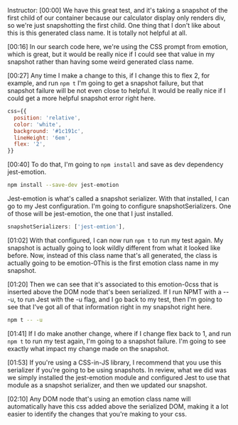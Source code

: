 Instructor: [00:00] We have this great test, and it's taking a snapshot of the first child of our container because our calculator display only renders div, so we're just snapshotting the first child. One thing that I don't like about this is this generated class name. It is totally not helpful at all.

[00:16] In our search code here, we're using the CSS prompt from emotion, which is great, but it would be really nice if I could see that value in my snapshot rather than having some weird generated class name.

[00:27] Any time I make a change to this, if I change this to flex 2, for example, and run `npm t` I'm going to get a snapshot failure, but that snapshot failure will be not even close to helpful. It would be really nice if I could get a more helpful snapshot error right here.
```js
css={{
  position: 'relative',
  color: 'white',
  background: '#1c191c',
  lineHeight: '6em',
  flex: '2',
}}
```

[00:40] To do that, I'm going to `npm install` and save as dev dependency jest-emotion. 

```bash
npm install --save-dev jest-emotion
```

Jest-emotion is what's called a snapshot serializer. With that installed, I can go to my Jest configuration. I'm going to configure snapshotSerializers. One of those will be jest-emotion, the one that I just installed.

```js
snapshotSerializers: ['jest-emtion'],
```

[01:02] With that configured, I can now run `npm t` to run my test again. My snapshot is actually going to look wildly different from what it looked like before. Now, instead of this class name that's all generated, the class is actually going to be emotion-0This is the first emotion class name in my snapshot.

[01:20] Then we can see that it's associated to this emotion-0css that is inserted above the DOM node that's been serialized. If I run NPMT with a -- -u, to run Jest with the -u flag, and I go back to my test, then I'm going to see that I've got all of that information right in my snapshot right here.

```bash
npm t -- -u
```

[01:41] If I do make another change, where if I change flex back to 1, and run `npm t` to run my test again, I'm going to a snapshot failure. I'm going to see exactly what impact my change made on the snapshot.

[01:53] If you're using a CSS-in-JS library, I recommend that you use this serializer if you're going to be using snapshots. In review, what we did was we simply installed the jest-emotion module and configured Jest to use that module as a snapshot serializer, and then we updated our snapshot.

[02:10] Any DOM node that's using an emotion class name will automatically have this css added above the serialized DOM, making it a lot easier to identify the changes that you're making to your css.
